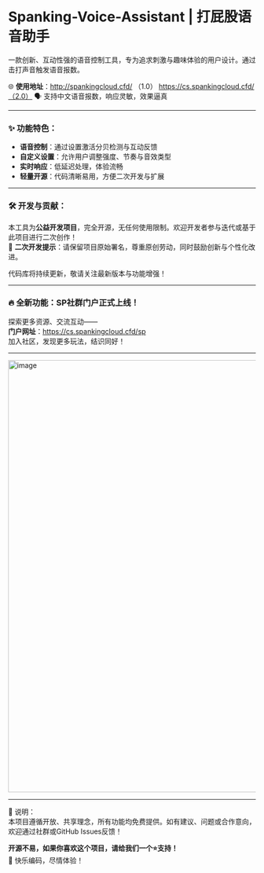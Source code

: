 # Spanking-Voice-Assistant | 打屁股语音助手

一款创新、互动性强的语音控制工具，专为追求刺激与趣味体验的用户设计。通过击打声音触发语音报数。

🌐 **使用地址**：http://spankingcloud.cfd/  （1.0） https://cs.spankingcloud.cfd/（2.0）
🗣️ 支持中文语音报数，响应灵敏，效果逼真  

---

### ✨ 功能特色：
- **语音控制**：通过设置激活分贝检测与互动反馈  
- **自定义设置**：允许用户调整强度、节奏与音效类型  
- **实时响应**：低延迟处理，体验流畅  
- **轻量开源**：代码清晰易用，方便二次开发与扩展  

---

### 🛠️ 开发与贡献：
本工具为**公益开发项目**，完全开源，无任何使用限制。欢迎开发者参与迭代或基于此项目进行二次创作！  
🚀 **二次开发提示**：请保留项目原始署名，尊重原创劳动，同时鼓励创新与个性化改进。

代码库将持续更新，敬请关注最新版本与功能增强！

---

### 🔥 全新功能：SP社群门户正式上线！  
探索更多资源、交流互动——  
**门户网址**：https://cs.spankingcloud.cfd/sp  
加入社区，发现更多玩法，结识同好！

---

<img width="1235" height="880" alt="image" src="https://github.com/user-attachments/assets/7a45cb36-bc56-42be-b34a-02e85531dc1a" />


---

📌 说明：  
本项目遵循开放、共享理念，所有功能均免费提供。如有建议、问题或合作意向，欢迎通过社群或GitHub Issues反馈！

**开源不易，如果你喜欢这个项目，请给我们一个⭐️支持！**  
🚀 快乐编码，尽情体验！
